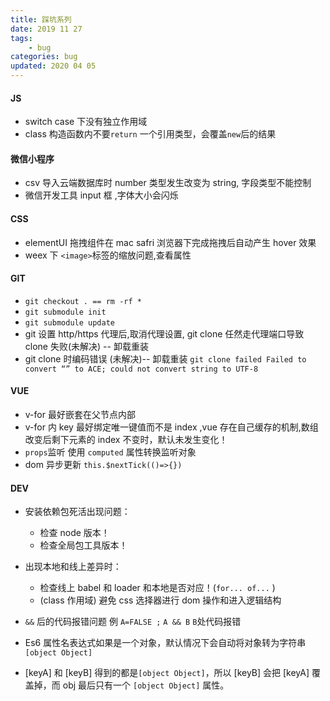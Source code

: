 ```yaml
---
title: 踩坑系列
date: 2019 11 27
tags:
    - bug
categories: bug
updated: 2020 04 05
---
```


#### JS

-   switch case 下没有独立作用域
-   class 构造函数内不要`return` 一个引用类型，会覆盖`new`后的结果

#### 微信小程序

-   csv 导入云端数据库时 number 类型发生改变为 string, 字段类型不能控制
-   微信开发工具 input 框 ,字体大小会闪烁

#### CSS

-   elementUI 拖拽组件在 mac safri 浏览器下完成拖拽后自动产生 hover 效果
-   weex 下 `<image>`标签的缩放问题,查看属性

#### GIT

-   `git checkout . == rm -rf *`
-   `git submodule init`
-   `git submodule update`
-   git 设置 http/https 代理后,取消代理设置, git clone 任然走代理端口导致 clone 失败(未解决) -- 卸载重装
-   git clone 时编码错误 (未解决)-- 卸载重装
    `git clone failed Failed to convert “” to ACE; could not convert string to UTF-8`

#### VUE

-   v-for 最好嵌套在父节点内部
-   v-for 内 key 最好绑定唯一键值而不是 index ,vue 存在自己缓存的机制,数组改变后剩下元素的 index 不变时，默认未发生变化！
-   `props`监听 使用 `computed` 属性转换监听对象
-   dom 异步更新 `this.$nextTick(()=>{})`

#### DEV

-   安装依赖包死活出现问题：
    -   检查 node 版本！
    -   检查全局包工具版本！
-   出现本地和线上差异时：
    -   检查线上 babel 和 loader 和本地是否对应！(`for... of...` )
    -   (class 作用域) 避免 css 选择器进行 dom 操作和进入逻辑结构
-   `&&` 后的代码报错问题 例 `A=FALSE ;` `A && B` `B`处代码报错

-   Es6 属性名表达式如果是一个对象，默认情况下会自动将对象转为字符串 `[object Object]`
-   [keyA] 和 [keyB] 得到的都是`[object Object]`，所以 [keyB] 会把 [keyA] 覆盖掉，而 obj 最后只有一个
    `[object Object]` 属性。
